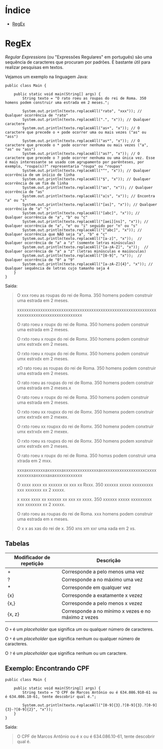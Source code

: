 # Índice

* [RegEx](#regex)

# RegEx<span id="regex"></span>

*Regular Expressions* (ou "Expressões Regulares" em português) são uma sequência de caracteres que procuram por padrões. É bastante útil para realizar pesquisas em textos.

Vejamos um exemplo na linguagem Java:

    public class Main {
    
        public static void main(String[] args) {
            String texto = "O rato roeu as roupas do rei de Roma. 350 homens podem construir uma estrada em 2 meses.";
            
            System.out.println(texto.replaceAll("rato", "xxx")); // Qualquer ocorrência de "rato"
            System.out.println(texto.replaceAll(".", "x")); // Qualquer caractere
            System.out.println(texto.replaceAll("as+", "x")); // O caractere que precede o + pode ocorrer uma ou mais vezes ("as" ou "ass")
            System.out.println(texto.replaceAll("as*", "x")); // O caractere que precede o * pode ocorrer nenhuma ou mais vezes ("a", "as" ou "ass")
            System.out.println(texto.replaceAll("as?", "x")); // O caractere que precede o ? pode ocorrer nenhuma ou uma única vez. Esse é mais interessante se usado com agrupamento por parênteses, por exemplo, "roupa(s)?" representaria "roupa" ou "roupas"
            System.out.println(texto.replaceAll("^", "x")); // Qualquer ocorrência de um início de linha
            System.out.println(texto.replaceAll("$", "x")); // Qualquer ocorrência de um fim de linha
            System.out.println(texto.replaceAll("as", "x")); // Qualquer ocorrência de "as"
            System.out.println(texto.replaceAll("a|s", "x")); // Encontra "a" ou "s"
            System.out.println(texto.replaceAll("[as]", "x")); // Qualquer ocorrência de "a" "s"
            System.out.println(texto.replaceAll("[abc]", "x")); // Qualquer ocorrência de "a", "b" ou "c"
            System.out.println(texto.replaceAll("[aei][ns]", "x")); // Qualquer ocorrência de "a", "e" ou "i" seguido por "n" ou "s"
            System.out.println(texto.replaceAll("[^abc]", "x")); // Qualquer ocorrência que NÃO seja "a", "b" e "c"
            System.out.println(texto.replaceAll("[a-z]", "x"));  // Qualquer ocorrência de "a" a "z" (somente letras minúsculas)
            System.out.println(texto.replaceAll("[a-zA-Z]", "x"));  // Qualquer ocorrência de "a" a "z" (letras minúsculas e maiúsculas)
            System.out.println(texto.replaceAll("[0-9]", "x"));  // Qualquer ocorrência de "0" a "9"
            System.out.println(texto.replaceAll("[a-zA-Z]{4}", "x")); // Qualquer sequência de letras cujo tamanho seja 4
        }
    }

Saída:

> O xxx roeu as roupas do rei de Roma. 350 homens podem construir uma estrada em 2 meses.
> 
> xxxxxxxxxxxxxxxxxxxxxxxxxxxxxxxxxxxxxxxxxxxxxxxxxxxxxxxxxxxxxxxxxxxxxxxxxxxxxxxxxxxxxxxx
> 
> O rato roeu x roupx do rei de Roma. 350 homens podem construir uma estrada em 2 meses.
> 
> O rxto roeu x roupx do rei de Romx. 350 homens podem construir umx estrxdx em 2 meses.
> 
> O rxto roeu x roupx do rei de Romx. 350 homens podem construir umx estrxdx em 2 meses.
> 
> xO rato roeu as roupas do rei de Roma. 350 homens podem construir uma estrada em 2 meses.
> 
> O rato roeu as roupas do rei de Roma. 350 homens podem construir uma estrada em 2 meses.x
> 
> O rato roeu x roupx do rei de Roma. 350 homens podem construir uma estrada em 2 meses.
> 
> O rxto roeu xx roupxx do rei de Romx. 350 homenx podem conxtruir umx extrxdx em 2 mexex.
> 
> O rxto roeu xx roupxx do rei de Romx. 350 homenx podem conxtruir umx extrxdx em 2 mexex.
> 
> O rxto roeu xs roupxs do rei de Romx. 350 homens podem xonstruir umx estrxdx em 2 meses.
> 
> O rato roeu x roupx do rei de Roma. 350 homxs podem construir uma xtrada em 2 mxx.
> 
> xxxaxxxxxxxxaxxxxxxaxxxxxxxxxxxxxxxaxxxxxxxxxxxxxxxxxxxcxxxxxxxxxxxaxxxxxaxaxxxxxxxxxxxx
> 
> O xxxx xxxx xx xxxxxx xx xxx xx Rxxx. 350 xxxxxx xxxxx xxxxxxxxx xxx xxxxxxx xx 2 xxxxx.
> 
> x xxxx xxxx xx xxxxxx xx xxx xx xxxx. 350 xxxxxx xxxxx xxxxxxxxx xxx xxxxxxx xx 2 xxxxx.
> 
> O rato roeu as roupas do rei de Roma. xxx homens podem construir uma estrada em x meses.
> 
> O x x as xas do rei de x. 350 xns xm xxr uma xada em 2 xs.


## Tabelas<span id="regex_tabelas"></span>

| Modificador de repetição | Descrição                                         |
| ------------------------ | ------------------------------------------------- |
| +                        | Corresponde a pelo menos uma vez                  |
| ?                        | Corresponde a no máximo uma vez                   |
| *                        | Corresponde em qualquer vez                       |
| {x}                      | Corresponde a exatamente x vezez                  |
| {x,}                     | Corresponde a pelo menos x vezez                  |
| {x, z}                   | Corresponde a no mínimo x vezes e no máximo z vezes |

O `+` é um *placeholder* que significa um ou qualquer número de caracteres.

O `*` é um *placeholder* que significa nenhum ou qualquer número de caracteres.

O `?` é um *placeholder* que significa nenhum ou um caractere.


## Exemplo: Encontrando CPF

    public class Main {
    
        public static void main(String[] args) {
            String texto = "O CPF de Marcos Antônio ou é 634.086.910-61 ou é 634.086.10-61, tente descobrir qual é.";
            
            System.out.println(texto.replaceAll("[0-9]{3}.?[0-9]{3}.?[0-9]{3}-?[0-9]{2}", "x"));
        }
    }

Saída:

> O CPF de Marcos Antônio ou é x ou é 634.086.10-61, tente descobrir qual é.